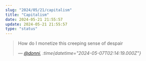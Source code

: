 ```yaml
---
slug: "2024/05/21/capitalism"
title: "Capitalism"
date: 2024-05-21 21:55:57
update: 2024-05-21 21:55:57
type: "status"
---
```


> How do I monetize this creeping sense of despair
> 
> <cite>&mdash; [@donni](https://mastodon.social/@donni/112396092025591015), :time{datetime="2024-05-07T02:14:19.000Z"}</cite>
